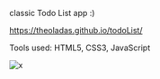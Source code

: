 classic Todo List app :)

https://theoladas.github.io/todoList/

Tools used: HTML5, CSS3, JavaScript
 
![x](https://user-images.githubusercontent.com/67963370/147393356-885ced6f-9043-4fc9-8b36-7b793cc58f9a.png)

